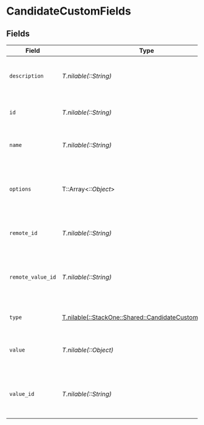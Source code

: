 # CandidateCustomFields


## Fields

| Field                                                                                                        | Type                                                                                                         | Required                                                                                                     | Description                                                                                                  | Example                                                                                                      |
| ------------------------------------------------------------------------------------------------------------ | ------------------------------------------------------------------------------------------------------------ | ------------------------------------------------------------------------------------------------------------ | ------------------------------------------------------------------------------------------------------------ | ------------------------------------------------------------------------------------------------------------ |
| `description`                                                                                                | *T.nilable(::String)*                                                                                        | :heavy_minus_sign:                                                                                           | The description of the custom field.                                                                         | Industry in which the candidate prefers to work.                                                             |
| `id`                                                                                                         | *T.nilable(::String)*                                                                                        | :heavy_minus_sign:                                                                                           | Unique identifier                                                                                            | 8187e5da-dc77-475e-9949-af0f1fa4e4e3                                                                         |
| `name`                                                                                                       | *T.nilable(::String)*                                                                                        | :heavy_minus_sign:                                                                                           | The name of the custom field.                                                                                | Preferred Industry                                                                                           |
| `options`                                                                                                    | T::Array<*::Object*>                                                                                         | :heavy_minus_sign:                                                                                           | An array of possible options for the custom field.                                                           | [<br/>"Technology",<br/>"Finance",<br/>"Healthcare",<br/>"Education",<br/>"Manufacturing"<br/>]              |
| `remote_id`                                                                                                  | *T.nilable(::String)*                                                                                        | :heavy_minus_sign:                                                                                           | Provider's unique identifier                                                                                 | 8187e5da-dc77-475e-9949-af0f1fa4e4e3                                                                         |
| `remote_value_id`                                                                                            | *T.nilable(::String)*                                                                                        | :heavy_minus_sign:                                                                                           | Provider's unique identifier for the value of the custom field.                                              | e3cb75bf-aa84-466e-a6c1-b8322b257a48                                                                         |
| `type`                                                                                                       | [T.nilable(::StackOne::Shared::CandidateCustomFieldsType)](../../models/shared/candidatecustomfieldstype.md) | :heavy_minus_sign:                                                                                           | The type of the custom field.                                                                                | Dropdown                                                                                                     |
| `value`                                                                                                      | *T.nilable(::Object)*                                                                                        | :heavy_minus_sign:                                                                                           | The value associated with the custom field.                                                                  | Technology                                                                                                   |
| `value_id`                                                                                                   | *T.nilable(::String)*                                                                                        | :heavy_minus_sign:                                                                                           | The unique identifier for the value of the custom field.                                                     | value_456                                                                                                    |